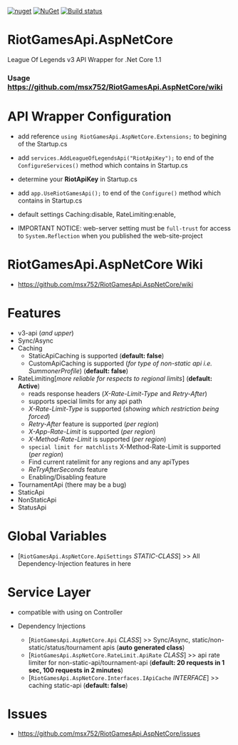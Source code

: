 [![nuget](https://img.shields.io/badge/Nuget-RiotGamesApi.AspNetCore-brightgreen.svg?style=flat-square&maxAge=259200)](https://www.nuget.org/packages/RiotGamesApi.AspNetCore)
[![NuGet](https://img.shields.io/nuget/v/RiotGamesApi.AspNetCore.svg?style=flat-square)](https://www.nuget.org/packages/RiotGamesApi.AspNetCore)
[![Build status](https://ci.appveyor.com/api/projects/status/nli0nlk8trqo57qg)](https://ci.appveyor.com/project/msx752/riotgamesapi-aspnetcore)

# RiotGamesApi.AspNetCore
League Of Legends v3 API Wrapper for .Net Core 1.1

### **Usage** https://github.com/msx752/RiotGamesApi.AspNetCore/wiki


# API Wrapper Configuration
- add reference `using RiotGamesApi.AspNetCore.Extensions;` to begining of the Startup.cs
- add `services.AddLeagueOfLegendsApi("RiotApiKey");` to end of the `ConfigureServices()` method which contains in Startup.cs
- determine your **RiotApiKey** in Startup.cs
- add `app.UseRiotGamesApi();` to end of the `Configure()` method which contains in Startup.cs
- default settings Caching:disable, RateLimiting:enable, 

- IMPORTANT NOTICE: web-server setting must be `full-trust` for access to `System.Reflection` when you published the web-site-project

# RiotGamesApi.AspNetCore Wiki
- https://github.com/msx752/RiotGamesApi.AspNetCore/wiki

# Features
- v3-api (*and upper*)
- Sync/Async 
- Caching
	- StaticApiCaching is supported (**default: false**)
	- CustomApiCaching is supported (*for type of non-static api i.e. SummonerProfile*) (**default: false**)
- RateLimiting[*more reliable for respects to regional limits*] (**default: Active**)
	- reads response headers (*X-Rate-Limit-Type* and *Retry-After*)
	- supports special limits for any api path
	- *X-Rate-Limit-Type* is supported (*showing which restriction being forced*)
	- *Retry-After* feature is supported (*per region*)
	- *X-App-Rate-Limit* is supported (*per region*)
	- *X-Method-Rate-Limit* is supported  (*per region*)
	- `special limit for matchlists` X-Method-Rate-Limit is supported  (*per region*)
	- Find current ratelimit for any regions and any apiTypes
	- *ReTryAfterSeconds* feature
	- Enabling/Disabling feature
- TournamentApi  (there may be a bug)
- StaticApi
- NonStaticApi
- StatusApi

# Global Variables
- [`RiotGamesApi.AspNetCore.ApiSettings` *STATIC-CLASS*] >> All Dependency-Injection features in here


# Service Layer
- compatible with using on Controller

- Dependency Injections
  - [`RiotGamesApi.AspNetCore.Api` *CLASS*] >> Sync/Async, static/non-static/status/tournament apis (**auto generated class**)
  - [`RiotGamesApi.AspNetCore.RateLimit.ApiRate` *CLASS*] >> api rate limiter for non-static-api/tournament-api (**default: 20 requests in 1 sec, 100 requests in 2 minutes**)
  - [`RiotGamesApi.AspNetCore.Interfaces.IApiCache` *INTERFACE*] >> caching static-api (**default: false**)

# Issues
- https://github.com/msx752/RiotGamesApi.AspNetCore/issues
